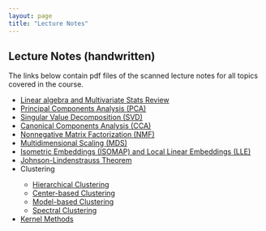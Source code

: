 ```yaml
---
layout: page
title: "Lecture Notes"
---
```


<h2> Lecture Notes (handwritten) </h2>

  The links below contain pdf files of the scanned lecture notes for all topics covered in the course. 
  
<ul>
<li> <a href="Linear\ Algebra\ and \ Multivariate\ Stats\ Review.pdf"> Linear algebra and Multivariate Stats Review </a></li>
<li> <a href="Lecture_Notes/Handwritten/PCA.pdf"> Principal Components Analysis (PCA) </a> </li>
<li> <a href="Lecture_Notes/Handwritten/SVD.pdf"> Singular Value Decomposition (SVD) </a> </li>
<li> <a href="Lecture_Notes/Handwritten/CCA.pdf"> Canonical Components Analysis (CCA) </a> </li>
<li> <a href="Lecture_Notes/Handwritten/NMF.pdf"> Nonnegative Matrix Factorization (NMF)</a> </li>
<li> <a href="Lecture_Notes/Handwritten/MDS.pdf"> Multidimensional Scaling (MDS) </a> </li>
<li> <a href="Lecture_Notes/Handwritten/ISOMAP_and_LLE.pdf"> Isometric Embeddings (ISOMAP) and Local Linear Embeddings (LLE) </a> </li>
<li> <a href="Lecture_Notes/Handwritten/Johnson_Lindenstrauss"> Johnson-Lindenstrauss Theorem </a> </li>
<li> Clustering </li>
  <ul>
  <li> <a href="Lecture_Notes/Handwritten/Hierarchical_Clustering.pdf"> Hierarchical Clustering </a> </li>
  <li> <a href="Lecture_Notes/Handwritten/Center-based_Clustering.pdf"> Center-based Clustering </a> </li>
  <li> <a href="Lecture_Notes/Handwritten/Model-based_Clustering.pdf"> Model-based Clustering </a> </li>
  <li> <a href="Lecture_Notes/Handwritten/Spectral_Clustering.pdf"> Spectral Clustering </a> </li>
  </ul>
<li> <a href="Lecture_Notes/Handwritten/Kernel_Methods.pdf"> Kernel Methods </a></li>
</ul>


